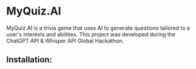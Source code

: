 # MyQuiz.AI
MyQuiz.AI is a trivia game that uses AI to generate questions tailored to a user's interests and abilities. This project was developed during the ChatGPT API & Whisper API Global Hackathon.

## Installation:
